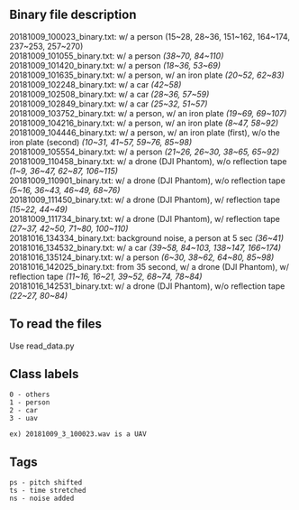 ## Binary file description

20181009_100023_binary.txt: w/ a person (15\~28, 28\~36, 151\~162, 164\~174, 237\~253, 257\~270)<br>
20181009_101055_binary.txt: w/ a person *(38\~70, 84\~110)*<br>
20181009_101420_binary.txt: w/ a person *(18\~36, 53\~69)*<br>
20181009_101635_binary.txt: w/ a person, w/ an iron plate *(20\~52, 62\~83)*<br>
20181009_102248_binary.txt: w/ a car *(42~58)*<br>
20181009_102508_binary.txt: w/ a car *(28\~36, 57\~59)*<br>
20181009_102849_binary.txt: w/ a car *(25\~32, 51\~57)*<br>
20181009_103752_binary.txt: w/ a person, w/ an iron plate *(19\~69, 69\~107)*<br>
20181009_104216_binary.txt: w/ a person, w/ an iron plate *(8\~47, 58\~92)*<br>
20181009_104446_binary.txt: w/ a person, w/ an iron plate (first), w/o the iron plate (second) *(10\~31, 41\~57, 59\~76, 85\~98)*<br>
20181009_105554_binary.txt: w/ a person *(21\~26, 26\~30, 38\~65, 65\~92)*<br>
20181009_110458_binary.txt: w/ a drone (DJI Phantom), w/o reflection tape *(1\~9, 36\~47, 62\~87, 106\~115)*<br>
20181009_110901_binary.txt: w/ a drone (DJI Phantom), w/o reflection tape *(5\~16, 36\~43, 46\~49, 68\~76)*<br>
20181009_111450_binary.txt: w/ a drone (DJI Phantom), w/ reflection tape *(15\~22, 44\~49)*<br>
20181009_111734_binary.txt: w/ a drone (DJI Phantom), w/ reflection tape *(27\~37, 42\~50, 71\~80, 100\~110)*<br>
20181016_134334_binary.txt: background noise, a person at 5 sec *(36~41)*<br>
20181016_134532_binary.txt: w/ a car *(39\~58, 84\~103, 138\~147, 166\~174)*<br>
20181016_135124_binary.txt: w/ a person *(6\~30, 38\~62, 64\~80, 85\~98)*<br>
20181016_142025_binary.txt: from 35 second, w/ a drone (DJI Phantom), w/ reflection tape *(11\~16, 16\~21, 39\~52, 68\~74, 78\~84)*<br>
20181016_142531_binary.txt: w/ a drone (DJI Phantom), w/o reflection tape *(22\~27, 80\~84)*<br>

## To read the files

Use read_data.py

## Class labels

    0 - others
    1 - person
    2 - car
    3 - uav

    ex) 20181009_3_100023.wav is a UAV

## Tags

    ps - pitch shifted
    ts - time stretched
    ns - noise added
